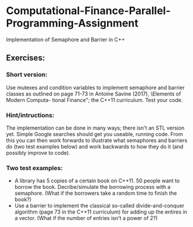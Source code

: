 # Computational-Finance-Parallel-Programming-Assignment
Implementation of Semaphore and Barrier in C++

## Exercises:
### Short version: 
Use mutexes and condition variables to implement semaphore and barrier
classes as outlined on page 71-73 in Antoine Savine (2017), \Elements of Modern Computa-
tional Finance"; the C++11 curriculum. Test your code.

### Hint/intructions:
The implementation can be done in many ways; there isn't an STL version yet. Simple
Google searches should get you useable, running code. From this you can then work forwards
to illustrate what semaphores and barriers do (two test examples below) and work backwards
to how they do it (and possibly improve to code).

### Two test examples:

* A library has 5 copies of a certain book on C++11. 50 people want to borrow the book.
Decribe/simulate the borrowing process with a semaphore. (What if the borrowers take
a random time to finish the book?)
* Use a barrier to implement the classical so-called divide-and-conquer algorithm (page
73 in the C++11 curriculum) for adding up the entires in a vector. (What if the number
of entries isn't a power of 2?)

